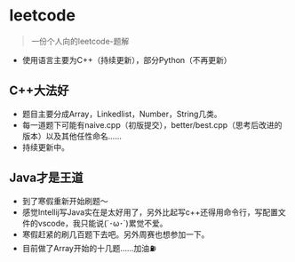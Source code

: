 # leetcode
> 一份个人向的leetcode-题解
- 使用语言主要为C++（持续更新），部分Python（不再更新）
## C++大法好
- 题目主要分成Array，Linkedlist，Number，String几类。
- 每一道题下可能有naive.cpp（初版提交），better/best.cpp（思考后改进的版本）以及其他任性命名……
- 持续更新中。
## Java才是王道
- 到了寒假重新开始刷题～
- 感觉Intellij写Java实在是太好用了，另外比起写c++还得用命令行，写配置文件的vscode，我只能说(´･ω･`)累觉不爱。
- 寒假赶紧的刷几百题下去吧。另外周赛也想参加一下。
- 目前做了Array开始的十几题……加油⛽️
